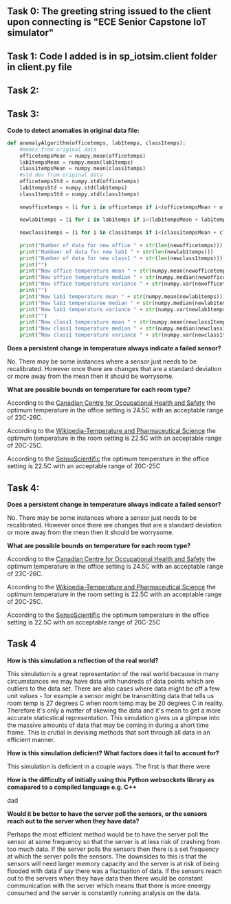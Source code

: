 ## Task 0: The greeting string issued to the client upon connecting is "ECE Senior Capstone IoT simulator"
## Task 1: Code I added is in sp_iotsim.client folder in client.py file
## Task 2: 
## Task 3: 
**Code to detect anomalies in original data file:**
```python 
def anomalyAlgorithm(officetemps, lab1temps, class1temps):
    #means from original data
    officetempsMean = numpy.mean(officetemps)
    lab1tempsMean = numpy.mean(lab1temps)
    class1tempsMean = numpy.mean(class1temps)
    #std dev from original data
    officetempsStd = numpy.std(officetemps)
    lab1tempsStd = numpy.std(lab1temps)
    class1tempsStd = numpy.std(class1temps)
    
    newofficetemps = [i for i in officetemps if i<(officetempsMean + officetempsStd)  and i>(officetempsMean - officetempsStd)]
    
    newlab1temps = [i for i in lab1temps if i<(lab1tempsMean + lab1tempsStd) and i>(lab1tempsMean - lab1tempsStd)]
    
    newclass1temps = [i for i in class1temps if i<(class1tempsMean + class1tempsStd) and i>(class1tempsMean - class1tempsStd)]
    
    print("Number of data for new office " + str(len(newofficetemps)))
    print("Numbeer of data for new lab1 " + str(len(newlab1temps)))
    print("Number of data for new class1 " + str(len(newclass1temps)))
    print("")
    print("New office temperature mean " + str(numpy.mean(newofficetemps)))
    print("New office temperature median " + str(numpy.median(newofficetemps)))
    print("New office temperature variance " + str(numpy.var(newofficetemps)))
    print("")
    print("New lab1 temperature mean " + str(numpy.mean(newlab1temps)))
    print("New lab1 temperaturee median " + str(numpy.median(newlab1temps)))
    print("New lab1 temperature variance " + str(numpy.var(newlab1temps)))
    print("")
    print("New class1 temperature mean " + str(numpy.mean(newclass1temps)))
    print("New class1 temperature median " + str(numpy.median(newclass1temps)))
    print("New class1 temperature variance " + str(numpy.var(newclass1temps)))
``` 
**Does a persistent change in temperature always indicate a failed sensor?**

No. There may be some instances where a sensor just needs to be recalibrated. However once there are changes that are a 
standard deviation or more away from the mean then it should be worrysome. 

**What are possible bounds on temperature for each room type?** 

According to the [Canadian Centre for Occupational Health and Safety](https://www.ccohs.ca/oshanswers/phys_agents/thermal_comfort.html#:~:text=Recommendations%20provided%20by%20CSA%20Z412,of%2020%2D23.5%C2%B0C) the optimum temperature in the office setting is 24.5C with an acceptable range of 23C-26C. 

According to the [Wikipedia-Temperature and Pharmaceutical Science](https://en.wikipedia.org/wiki/Talk%3ARoom_temperature#:~:text=20%C2%B0C%20to%2025,listed%20on%20many%20pharmaceutical%20products.) the optimum temperature in the room setting is 22.5C with an acceptable range of 20C-25C.

According to the [SensoScientific](https://www.sensoscientific.com/blog-maintain-laboratory-temperature-humidity/#:~:text=In%20the%20United%20States%2C%20the,Other%20standards%20exist.) the optimum temperature in the office setting is 22.5C with an acceptable range of 20C-25C
## Task 4: 
**Does a persistent change in temperature always indicate a failed sensor?**

No. There may be some instances where a sensor just needs to be recalibrated. However once there are changes that are a 
standard deviation or more away from the mean then it should be worrysome. 

**What are possible bounds on temperature for each room type?** 

According to the [Canadian Centre for Occupational Health and Safety](https://www.ccohs.ca/oshanswers/phys_agents/thermal_comfort.html#:~:text=Recommendations%20provided%20by%20CSA%20Z412,of%2020%2D23.5%C2%B0C) the optimum temperature in the office setting is 24.5C with an acceptable range of 23C-26C. 

According to the [Wikipedia-Temperature and Pharmaceutical Science](https://en.wikipedia.org/wiki/Talk%3ARoom_temperature#:~:text=20%C2%B0C%20to%2025,listed%20on%20many%20pharmaceutical%20products.) the optimum temperature in the room setting is 22.5C with an acceptable range of 20C-25C.

According to the [SensoScientific](https://www.sensoscientific.com/blog-maintain-laboratory-temperature-humidity/#:~:text=In%20the%20United%20States%2C%20the,Other%20standards%20exist.) the optimum temperature in the office setting is 22.5C with an acceptable range of 20C-25C


## Task 4
**How is this simulation a reflection of the real world?**

This simulation is a great representation of the real world because in many circumstances we may have data with hundreds of data points which are outliers to the data set. There are also cases where data might be off a few unit values - for example a sensor might be transmitting data that tells us room temp is 27 degrees C when room temp may be 20 degrees C in reality. Therefore it's only a matter of skewing the data and it's mean to get a more accurate staticstical representation. This simulation gives us a glimpse into the massive amounts of data that may be coming in during a short time frame. This is crutial in devising methods that sort through all data in an efficient manner. 

**How is this simulation deficient? What factors does it fail to account for?**

This simulation is deficient in a couple ways. The first is that there were

**How is the difficulty of initially using this Python websockets library as comapared to a compiled language e.g. C++**

dad

**Would it be better to have the server poll the sensors, or the sensors reach out to the server when they have data?**

Perhaps the most efficient method would be to have the server poll the sensor at some frequency so that the server is at less risk of crashing from too much data. If the server polls the sensors then there is a set frequency at which the server polls the sensors. The downsides to this is that the sensors will need larger memory capacity and the server is at risk of being flooded with data if say there was a fluctuation of data. If the sensors reach out to the servers when they have data then there would be constant communication with the server which means that there is more eneergy consumed and the server is constantly running analysis on the data. 
